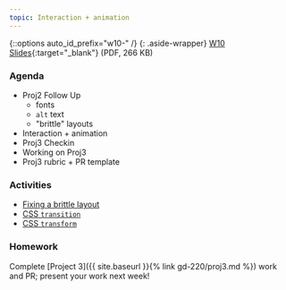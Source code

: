 ```yaml
---
topic: Interaction + animation
---
```


{::options auto_id_prefix="w10-" /}
 {: .aside-wrapper}
<span class="highlighter">
[W10 Slides](files/w10.min.pdf){:target="_blank"} (PDF, 266 KB)
</span>

### Agenda
- Proj2 Follow Up
  - fonts
  - `alt` text
  - "brittle" layouts
- Interaction + animation
- Proj3 Checkin
- Working on Proj3
- Proj3 rubric + PR template

### Activities
- [Fixing a brittle layout](https://codepen.io/angeliquejw/pen/oVmZpE)
- [CSS `transition`](https://codepen.io/angeliquejw/pen/xBeQLm)
- [CSS `transform`](https://codepen.io/angeliquejw/pen/NJVNQG)

### Homework
Complete [Project 3]({{ site.baseurl }}{% link gd-220/proj3.md %}) work and PR; present your work next week!
